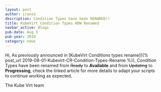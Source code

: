```yaml
---
layout: post
author: iranzo
description: Condition Types have been RENAMED!!
title: KubeVirt Condition Types NOW Renamed
navbar_active: Blogs
pub-date: Aug 5
pub-year: 2019
category: news
---
```


Hi,
As previously announced in [KubeVirt Conditions types rename]({% post_url 2019-08-01-Kubevirt-CR-Condition-Types-Rename %}), Condition Types have been renamed from ~~Ready~~ to **Available** and from ~~Updating~~ to **Progressing**, check the linked article for more details to adapt your scripts to continue working as expected.

The Kube Virt team
